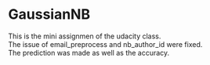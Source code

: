 # GaussianNB
This is the mini assignmen of the udacity class. <br />
The issue of email_preprocess and nb_author_id were fixed. <br />
The prediction was made as well as the accuracy. <br />
